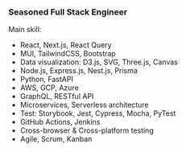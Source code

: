 ### Seasoned Full Stack Engineer

Main skill:
- React, Next.js, React Query
- MUI, TailwindCSS, Bootstrap
- Data visualization: D3.js, SVG, Three.js, Canvas
- Node.js, Express.js, Nest.js, Prisma
- Python, FastAPI
- AWS, GCP, Azure
- GraphQL, RESTful API
- Microservices, Serverless architecture
- Test: Storybook, Jest, Cypress, Mocha, PyTest
- GitHub Actions, Jenkins
- Cross-browser & Cross-platform testing
- Agile, Scrum, Kanban
